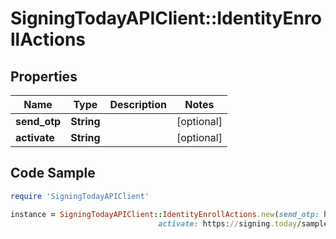 # SigningTodayAPIClient::IdentityEnrollActions

## Properties

Name | Type | Description | Notes
------------ | ------------- | ------------- | -------------
**send_otp** | **String** |  | [optional] 
**activate** | **String** |  | [optional] 

## Code Sample

```ruby
require 'SigningTodayAPIClient'

instance = SigningTodayAPIClient::IdentityEnrollActions.new(send_otp: https://signing.today/sample/get-one-time-pass,
                                 activate: https://signing.today/sample/sign-document)
```


